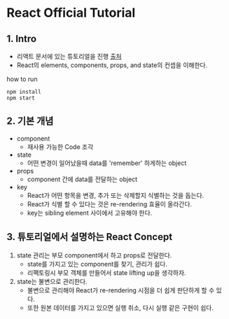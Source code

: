# React Official Tutorial

## 1. Intro

- 리액트 문서에 있는 튜토리얼을 진행 [출처](https://react.dev/learn/tutorial-tic-tac-toe)
- React의 elements, components, props, and state의 컨셉을 이해한다.

how to run

```shell
npm install
npm start
```

## 2. 기본 개념

- component
  - 재사용 가능한 Code 조각
- state
  - 어떤 변경이 일어났을때 data를 'remember' 하게하는 object
- props
  - component 간에 data를 전달하는 object
- key
  - React가 어떤 항목을 변경, 추가 또는 삭제할지 식별하는 것을 돕는다.
  - React가 식별 할 수 있다는 것은 re-rendering 효율이 올라간다.
  - key는 sibling element 사이에서 고유해야 한다.

## 3. 튜토리얼에서 설명하는 React Concept

1. state 관리는 부모 component에서 하고 props로 전달한다.
   - state를 가지고 있는 component를 찾기, 관리가 쉽다.
   - 리팩토링시 부모 객체를 만들어서 state lifting up을 생각하자.
2. state는 불변으로 관리한다. 
   - 불변으로 관리해야 React가 re-rendering 시점을 더 쉽게 판단하게 할 수 있다. 
   - 또한 원본 데이터를 가지고 있으면 실행 취소, 다시 실행 같은 구현이 쉽다.


